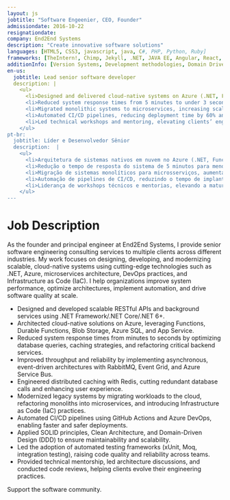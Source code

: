 ```yaml
---
layout: js
jobtitle: "Software Engeenier, CEO, Founder"
admissiondate: 2016-10-22
resignationdate:
company: End2End Systems
description: "Create innovative software solutions"
languages: [HTML5, CSS3, javascript, java, C#, PHP, Python, Ruby]
frameworks: [TheIntern!, Chimp, Jekyll, .NET, JAVA EE, Angular, React, DOJO, .NET, .NET Core, Entity Framework, Entity Framework Core]
additionInfo: [Version Systems, Development methodologies, Domain Drive Design, Design Patterns, Threads, Databases, Jekyll, Identity Provider, Keycloak, .NET, .NET Core MVC unit testing, functional testing]
en-us:
  jobtitle: Lead senior software developer
  description: |
    <ul>
      <li>Designed and delivered cloud-native systems on Azure (.NET, Functions, Event Grid), driving clients' digital transformation.</li>
      <li>Reduced system response times from 5 minutes to under 3 seconds, improving customer satisfaction and operational efficiency.</li>
      <li>Migrated monolithic systems to microservices, increasing scalability by 70% and improving fault tolerance.</li>
      <li>Automated CI/CD pipelines, reducing deployment time by 60% and eliminating manual errors.</li>
      <li>Led technical workshops and mentoring, elevating clients’ engineering maturity and DevOps practices.</li>
    </ul>
pt-br:
  jobtitle: Líder e Desenvolvedor Sênior
  description:  |
    <ul>
      <li>Arquitetura de sistemas nativos em nuvem no Azure (.NET, Functions, Event Grid), impulsionando a transformação digital dos clientes.</li>
      <li>Redução o tempo de resposta do sistema de 5 minutos para menos de 3 segundos, melhorando a satisfação do cliente e a eficiência operacional.</li>
      <li>Migração de sistemas monolíticos para microsserviços, aumentando a escalabilidade em 70% e melhorando a tolerância a falhas.</li>
      <li>Automação de pipelines de CI/CD, reduzindo o tempo de implantação em 60% e eliminando erros manuais.</li>
      <li>Liderança de workshops técnicos e mentorias, elevando a maturidade em engenharia e as práticas de DevOps dos clientes.</li>
    </ul>
---
```


# Job Description

As the founder and principal engineer at End2End Systems, I provide senior software engineering consulting services to multiple clients across different industries. My work focuses on designing, developing, and modernizing scalable, cloud-native systems using cutting-edge technologies such as .NET, Azure, microservices architecture, DevOps practices, and Infrastructure as Code (IaC). I help organizations improve system performance, optimize architectures, implement automation, and drive software quality at scale.

- Designed and developed scalable RESTful APIs and background services using .NET Framework/.NET Core/.NET 6+.
- Architected cloud-native solutions on Azure, leveraging Functions, Durable Functions, Blob Storage, Azure SQL, and App Service.
- Reduced system response times from minutes to seconds by optimizing database queries, caching strategies, and refactoring critical backend services.
- Improved throughput and reliability by implementing asynchronous, event-driven architectures with RabbitMQ, Event Grid, and Azure Service Bus.
- Engineered distributed caching with Redis, cutting redundant database calls and enhancing user experience.
- Modernized legacy systems by migrating workloads to the cloud, refactoring monoliths into microservices, and introducing Infrastructure as Code (IaC) practices.
- Automated CI/CD pipelines using GitHub Actions and Azure DevOps, enabling faster and safer deployments.
- Applied SOLID principles, Clean Architecture, and Domain-Driven Design (DDD) to ensure maintainability and scalability.
- Led the adoption of automated testing frameworks (xUnit, Moq, integration testing), raising code quality and reliability across teams.
- Provided technical mentorship, led architecture discussions, and conducted code reviews, helping clients evolve their engineering practices.

Support the software community.
